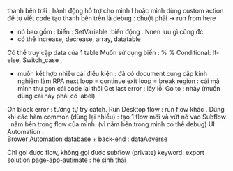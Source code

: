 thanh bên trái : hành động hổ trợ cho mình  l hoặc mình dùng custom action để tự viết code tạo
thanh bên trên là debug : chuột phải -> run from here
- nó bao gồm : biến : SetVariable :biến động . Nnen lưu gì cũng đc
- có thể increase, decrease, array, datatable

Có thể truy cập data của 1 table
Muốn sử dụng biến : % %
Conditional: If-else, Switch_case ,
- muốn kết hợp nhiều cái điều kiện : đã có document cung cấp kinh nghiệm làm RPA
next loop = continue
exit loop = break
region : cái mà mình thu gọn cái code lại thôi
Get last error : lấy lỗi
Go to : nhảy (muốn dùng cái này phải có label)
 
On block error : tương tự try catch.
Run Desktop flow : run flow khác . Dùng khi các hàm common (dùng lại nhiều) : tạo 1 flow mới và 
vứt nó vào
Subflow : nằm bên trong flow của mình. (vì nằm bên trong mình có thể debug)
UI Automation :  
Brower Automation
  database + back-end : dataAdverse

Chỉ gọi được flow, không gọi được subflow (private)
keyword: export solution
page-app-autimate : hệ sinh thái
